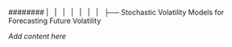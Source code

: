 ######## |   |   |   |   |   |   |   ├── Stochastic Volatility Models for Forecasting Future Volatility

*Add content here*